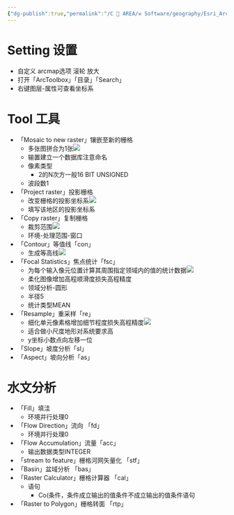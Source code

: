 ```yaml
---
{"dg-publish":true,"permalink":"/C 📔 AREA/⚒️ Software/geography/Esri_ArcGIS/","tags":["⚒️"],"noteIcon":"1","created":"2024-07-04T13:45:17.000+08:00","updated":"2024-12-12T15:53:38.106+08:00"}
---
```


# Setting 设置  
-   自定义 arcmap选项 滚轮 放大  
-   打开「ArcToolbox」「目录」「Search」  
-   右键图层-属性可查看坐标系  
# Tool 工具  
-   「Mosaic to new raster」镶嵌至新的栅格  
	-   多张图拼合为1张![](https://api2.mubu.com/v3/document_image/ccd34496-6835-4991-ae61-2096a0466135-20454557.jpg)  
	-   输置建立一个数据库注意命名  
	-   像素类型  
		-   2的N次方一般16 BIT UNSIGNED  
	-   波段数1  
-   「Project raster」投影栅格  
	-   改变栅格的投影坐标系![](https://api2.mubu.com/v3/document_image/9f797ebd-45a1-4df6-b39a-57c6a9515de6-20454557.jpg)  
	-   填写该地区的投影坐标系  
-   「Copy raster」复制栅格  
	-   裁剪范围![](https://api2.mubu.com/v3/document_image/39d0aec2-4f86-4432-ace1-7f9736a53e69-20454557.jpg)  
	-   环境-处理范围-窗口  
-   「Contour」等值线「con」  
	-   生成等高线![](https://api2.mubu.com/v3/document_image/213cd7b9-73d1-47c4-aa29-8b8ab4320b1b-20454557.jpg)  
-   「Focal Statistics」焦点统计「fsc」  
	-   为每个输入像元位置计算其周围指定领域内的值的统计数据![](https://api2.mubu.com/v3/document_image/be7d72b4-8cc4-4bc7-9543-6f2f441a97a3-20454557.jpg)  
	-   柔化图像增加高程顺滑度损失高程精度  
	-   领域分析-圆形  
	-   半径5  
	-   统计类型MEAN  
-   「Resample」重采样「re」  
	-   细化单元像素格增加细节程度损失高程精度![](https://api2.mubu.com/v3/document_image/3d1af371-fe06-4e16-9ff6-606d143ab510-20454557.jpg)  
	-   适合做小尺度地形对系统要求高  
	-   y坐标小数点向左移一位  
-   「Slope」坡度分析「sl」  
-   「Aspect」坡向分析「as」  
# 水文分析  
-   「Fill」填洼  
	-   环境并行处理0  
-   「Flow Direction」流向 「fd」  
	-   环境并行处理0  
-   「Flow Accumulation」流量「acc」  
	-   输出数据类型INTEGER  
-   「stream to feature」栅格河网矢量化 「stf」  
-   「Basin」盆域分析 「bas」  
-   「Raster Calculator」栅格计算器 「cal」  
	-   语句  
		-   Co(条件，条件成立输出的值条件不成立输出的值条件语句  
-   「Raster to Polygon」栅格转面 「rtp」
